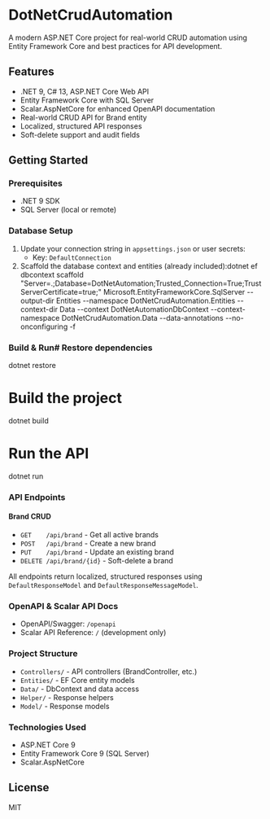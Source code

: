# DotNetCrudAutomation

A modern ASP.NET Core project for real-world CRUD automation using Entity Framework Core and best practices for API development.

## Features
- .NET 9, C# 13, ASP.NET Core Web API
- Entity Framework Core with SQL Server
- Scalar.AspNetCore for enhanced OpenAPI documentation
- Real-world CRUD API for Brand entity
- Localized, structured API responses
- Soft-delete support and audit fields

## Getting Started

### Prerequisites
- .NET 9 SDK
- SQL Server (local or remote)

### Database Setup
1. Update your connection string in `appsettings.json` or user secrets:
   - Key: `DefaultConnection`
2. Scaffold the database context and entities (already included):dotnet ef dbcontext scaffold "Server=.;Database=DotNetAutomation;Trusted_Connection=True;TrustServerCertificate=true;" Microsoft.EntityFrameworkCore.SqlServer --output-dir Entities --namespace DotNetCrudAutomation.Entities --context-dir Data --context DotNetAutomationDbContext --context-namespace DotNetCrudAutomation.Data --data-annotations --no-onconfiguring -f
### Build & Run# Restore dependencies
 dotnet restore
# Build the project
 dotnet build
# Run the API
 dotnet run
### API Endpoints
#### Brand CRUD
- `GET    /api/brand`   - Get all active brands
- `POST   /api/brand`   - Create a new brand
- `PUT    /api/brand`   - Update an existing brand
- `DELETE /api/brand/{id}` - Soft-delete a brand

All endpoints return localized, structured responses using `DefaultResponseModel` and `DefaultResponseMessageModel`.

### OpenAPI & Scalar API Docs
- OpenAPI/Swagger: `/openapi`
- Scalar API Reference: `/` (development only)

### Project Structure
- `Controllers/` - API controllers (BrandController, etc.)
- `Entities/`    - EF Core entity models
- `Data/`        - DbContext and data access
- `Helper/`      - Response helpers
- `Model/`       - Response models

### Technologies Used
- ASP.NET Core 9
- Entity Framework Core 9 (SQL Server)
- Scalar.AspNetCore

## License
MIT